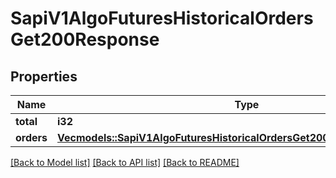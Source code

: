 # SapiV1AlgoFuturesHistoricalOrdersGet200Response

## Properties

Name | Type | Description | Notes
------------ | ------------- | ------------- | -------------
**total** | **i32** |  | 
**orders** | [**Vec<models::SapiV1AlgoFuturesHistoricalOrdersGet200ResponseOrdersInner>**](_sapi_v1_algo_futures_historicalOrders_get_200_response_orders_inner.md) |  | 

[[Back to Model list]](../README.md#documentation-for-models) [[Back to API list]](../README.md#documentation-for-api-endpoints) [[Back to README]](../README.md)



